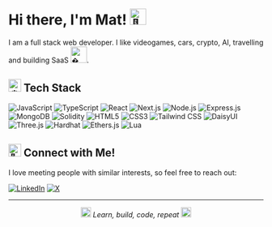 # Hi there, I'm Mat! <img src="https://fonts.gstatic.com/s/e/notoemoji/latest/1f44b/512.gif" alt="👋" width="32" height="32">

I am a full stack web developer. I like videogames, cars, crypto, AI, travelling and building SaaS <img src="https://fonts.gstatic.com/s/e/notoemoji/latest/1f60e/512.gif" alt="�" width="32" height="32">.

## <img src="https://fonts.gstatic.com/s/e/notoemoji/latest/2699_fe0f/512.gif" alt="⚙️" width="25" height="25"> Tech Stack

![JavaScript](https://img.shields.io/badge/JavaScript-F7DF1E?style=for-the-badge&logo=javascript&logoColor=black)
![TypeScript](https://img.shields.io/badge/TypeScript-007ACC?style=for-the-badge&logo=typescript&logoColor=white)
![React](https://img.shields.io/badge/React-20232A?style=for-the-badge&logo=react&logoColor=61DAFB)
![Next.js](https://img.shields.io/badge/Next.js-000000?style=for-the-badge&logo=next.js&logoColor=white)
![Node.js](https://img.shields.io/badge/Node.js-43853D?style=for-the-badge&logo=node.js&logoColor=white)
![Express.js](https://img.shields.io/badge/Express.js-404D59?style=for-the-badge&logo=express&logoColor=white)
![MongoDB](https://img.shields.io/badge/MongoDB-4EA94B?style=for-the-badge&logo=mongodb&logoColor=white)
![Solidity](https://img.shields.io/badge/Solidity-363636?style=for-the-badge&logo=solidity&logoColor=white)
![HTML5](https://img.shields.io/badge/HTML5-E34F26?style=for-the-badge&logo=html5&logoColor=white)
![CSS3](https://img.shields.io/badge/CSS3-1572B6?style=for-the-badge&logo=css3&logoColor=white)
![Tailwind CSS](https://img.shields.io/badge/Tailwind_CSS-38B2AC?style=for-the-badge&logo=tailwind-css&logoColor=white)
![DaisyUI](https://img.shields.io/badge/DaisyUI-5A0EF8?style=for-the-badge&logo=daisyui&logoColor=white)
![Three.js](https://img.shields.io/badge/Three.js-000000?style=for-the-badge&logo=three.js&logoColor=white)
![Hardhat](https://img.shields.io/badge/Hardhat-FFF100?style=for-the-badge&logo=hardhat&logoColor=black)
![Ethers.js](https://img.shields.io/badge/Ethers.js-3C3C3D?style=for-the-badge&logo=ethereum&logoColor=white)
![Lua](https://img.shields.io/badge/Lua-2C2D72?style=for-the-badge&logo=lua&logoColor=white)

## <img src="https://fonts.gstatic.com/s/e/notoemoji/latest/1f91d/512.gif" alt="🤝" width="25" height="25"> Connect with Me!

I love meeting people with similar interests, so feel free to reach out:

[![LinkedIn](https://img.shields.io/badge/LinkedIn-0077B5?style=for-the-badge&logo=linkedin&logoColor=white)](https://www.linkedin.com/in/mateidinu)
[![X](https://img.shields.io/badge/X-000000?style=for-the-badge&logo=x&logoColor=white)](https://x.com/mat_dinu)

---

<div align="center">
  <img src="https://fonts.gstatic.com/s/e/notoemoji/latest/1f4aa/512.gif" alt="💪" width="20" height="20"> <em>Learn, build, code, repeat</em> <img src="https://fonts.gstatic.com/s/e/notoemoji/latest/1f4aa/512.gif" alt="💪" width="20" height="20">
</div>
